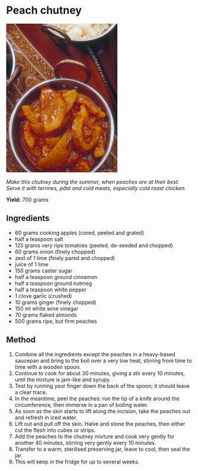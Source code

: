 # Peach chutney

![Peach chutney](resources/peach-chutney.png)

*Make this chutney during the summer, when peaches are at their best. Serve it with terrines, pâté and cold meats, especially cold roast chicken.*

**Yield:** 700 grams

## Ingredients
- 60 grams cooking apples (cored, peeled and grated)
- half a teaspoon salt
- 125 grams very ripe tomatoes (peeled, de-seeded and chopped)
- 60 grams onion (finely chopped)
- zest of 1 lime (finely pared and chopped)
- juice of 1 lime
- 150 grams caster sugar
- half a teaspoon ground cinnamon
- half a teaspoon ground nutmeg
- half a teaspoon white pepper
- 1 clove garlic (crushed)
- 10 grams ginger (finely chopped)
- 150 ml white wine vinegar
- 70 grams flaked almonds
- 500 grams ripe, but firm peaches

## Method
1. Combine all the ingredients except the peaches in a heavy-based saucepan and bring to the boil over a very low heat, stirring from time to time with a wooden spoon. 
1. Continue to cook for about 30 minutes, giving a stir every 10 minutes, until the mixture is jam-like and syrupy. 
1. Test by running your finger down the back of the spoon; it should leave a clear trace.
1. In the meantime, peel the peaches: run the tip of a knife around the circumference, then immerse in a pan of boiling water.
1. As soon as the skin starts to lift along the incision, take the peaches out and refresh in iced water.
1. Lift out and pull off the skin. Halve and stone the peaches, then either cut the flesh into cubes or strips.
1. Add the peaches to the chutney mixture and cook very gently for another 40 minutes, stirring very gently every 10 minutes.
1. Transfer to a warm, sterilised preserving jar, leave to cool, then seal the jar. 
1. This will keep in the fridge for up to several weeks.